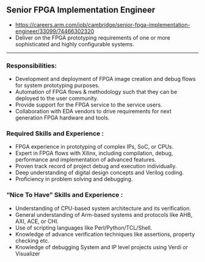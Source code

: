 ## Senior FPGA Implementation Engineer
  * https://careers.arm.com/job/cambridge/senior-fpga-implementation-engineer/33099/74466302320 
  * Deliver on the FPGA prototyping requirements of one or more sophisticated and highly configurable systems.

---
### Responsibilities:
* Development and deployment of FPGA image creation and debug flows for system prototyping purposes.
* Automation of FPGA flows & methodology such that they can be deployed to the user community.
* Provide support for the FPGA service to the service users.
* Collaboration with EDA vendors to drive requirements for next generation FPGA hardware and tools.

### Required Skills and Experience :
* FPGA experience in prototyping of complex IPs, SoC, or CPUs.
* Expert in FPGA flows with Xilinx, including compilation, debug, performance and implementation of advanced features.
* Proven track record of project debug and execution individually.
* Deep understanding of digital design concepts and Verilog coding.
* Proficiency in problem solving and debugging.

### “Nice To Have” Skills and Experience :
* Understanding of CPU-based system architecture and its verification.
* General understanding of Arm-based systems and protocols like AHB, AXI, ACE, or CHI.
* Use of scripting languages like Perl/Python/TCL/Shell.
* Knowledge of advance verification techniques like assertions, property checking etc.
* Knowledge of debugging System and IP level projects using Verdi or Visualizer
  
